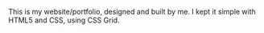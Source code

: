 This is my website/portfolio, designed and built by me. I kept it simple with HTML5 and CSS, using CSS Grid.

